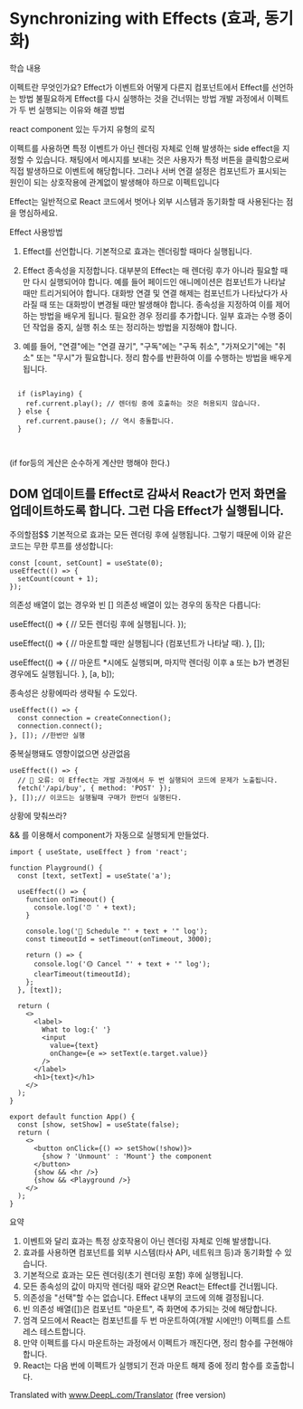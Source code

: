 # Synchronizing with Effects (효과, 동기화)

학습 내용

이펙트란 무엇인가요?
Effect가 이벤트와 어떻게 다른지
컴포넌트에서 Effect를 선언하는 방법
불필요하게 Effect를 다시 실행하는 것을 건너뛰는 방법
개발 과정에서 이펙트가 두 번 실행되는 이유와 해결 방법


react component 있는 두가지 유형의 로직

이펙트를 사용하면 특정 이벤트가 아닌 렌더링 자체로 인해 발생하는 side effect을 지정할 수 있습니다. 
채팅에서 메시지를 보내는 것은 사용자가 특정 버튼을 클릭함으로써 직접 발생하므로 이벤트에 해당합니다.
그러나 서버 연결 설정은 컴포넌트가 표시되는 원인이 되는 상호작용에 관계없이 발생해야 하므로 이펙트입니다

Effect는 일반적으로 React 코드에서 벗어나 외부 시스템과 동기화할 때 사용된다는 점을 명심하세요. 


Effect 사용방법
1. Effect를 선언합니다. 기본적으로 효과는 렌더링할 때마다 실행됩니다.

2. Effect 종속성을 지정합니다. 대부분의 Effect는 매 렌더링 후가 아니라 필요할 때만 다시 실행되어야 합니다.
예를 들어 페이드인 애니메이션은 컴포넌트가 나타날 때만 트리거되어야 합니다. 대화방 연결 및 연결 해제는 컴포넌트가 나타났다가 사라질 때 또는 대화방이 변경될 때만 발생해야 합니다.
종속성을 지정하여 이를 제어하는 방법을 배우게 됩니다.
필요한 경우 정리를 추가합니다. 일부 효과는 수행 중이던 작업을 중지, 실행 취소 또는 정리하는 방법을 지정해야 합니다.

3. 예를 들어, "연결"에는 "연결 끊기", "구독"에는 "구독 취소", "가져오기"에는 "취소" 또는 "무시"가 필요합니다. 
정리 함수를 반환하여 이를 수행하는 방법을 배우게 됩니다.


```

  if (isPlaying) {
    ref.current.play(); // 렌더링 중에 호출하는 것은 허용되지 않습니다.
  } else {
    ref.current.pause(); // 역시 충돌합니다.
  }
  
  
```

(if for등의 게산은 순수하게 계산만 행해야 한다.)

## DOM 업데이트를 Effect로 감싸서 React가 먼저 화면을 업데이트하도록 합니다. 그런 다음 Effect가 실행됩니다.

주의할점$$
기본적으로 효과는 모든 렌더링 후에 실행됩니다. 그렇기 때문에 이와 같은 코드는 무한 루프를 생성합니다:
```
const [count, setCount] = useState(0);
useEffect(() => {
  setCount(count + 1);
});
```

의존성 배열이 없는 경우와 빈 [] 의존성 배열이 있는 경우의 동작은 다릅니다:

useEffect(() => {
  // 모든 렌더링 후에 실행됩니다.
});

useEffect(() => {
  // 마운트할 때만 실행됩니다 (컴포넌트가 나타날 때).
}, []);

useEffect(() => {
  // 마운트 *시에도 실행되며, 마지막 렌더링 이후 a 또는 b가 변경된 경우에도 실행됩니다.
}, [a, b]);

종속성은 상황에따라 생략될 수 도있다.
```
useEffect(() => {
  const connection = createConnection();
  connection.connect();
}, []); //한번만 실행 
```

중복실행돼도 영향이없으면 상관없음

```
useEffect(() => {
  // 🔴 오류: 이 Effect는 개발 과정에서 두 번 실행되어 코드에 문제가 노출됩니다.
  fetch('/api/buy', { method: 'POST' });
}, []);// 이코드는 실행될때 구매가 한번더 실행된다.
```
상황에 맞춰쓰라?

&& 를 이용해서 component가 자동으로 실행되게 만들었다.
```
import { useState, useEffect } from 'react';

function Playground() {
  const [text, setText] = useState('a');

  useEffect(() => {
    function onTimeout() {
      console.log('⏰ ' + text);
    }

    console.log('🔵 Schedule "' + text + '" log');
    const timeoutId = setTimeout(onTimeout, 3000);

    return () => {
      console.log('🟡 Cancel "' + text + '" log');
      clearTimeout(timeoutId);
    };
  }, [text]);

  return (
    <>
      <label>
        What to log:{' '}
        <input
          value={text}
          onChange={e => setText(e.target.value)}
        />
      </label>
      <h1>{text}</h1>
    </>
  );
}

export default function App() {
  const [show, setShow] = useState(false);
  return (
    <>
      <button onClick={() => setShow(!show)}>
        {show ? 'Unmount' : 'Mount'} the component
      </button>
      {show && <hr />}
      {show && <Playground />}
    </>
  );
}
```
요약
1. 이벤트와 달리 효과는 특정 상호작용이 아닌 렌더링 자체로 인해 발생합니다.
2. 효과를 사용하면 컴포넌트를 외부 시스템(타사 API, 네트워크 등)과 동기화할 수 있습니다.
3. 기본적으로 효과는 모든 렌더링(초기 렌더링 포함) 후에 실행됩니다.
4. 모든 종속성의 값이 마지막 렌더링 때와 같으면 React는 Effect를 건너뜁니다.
5. 의존성을 "선택"할 수는 없습니다. Effect 내부의 코드에 의해 결정됩니다.
6. 빈 의존성 배열([])은 컴포넌트 "마운트", 즉 화면에 추가되는 것에 해당합니다.
7. 엄격 모드에서 React는 컴포넌트를 두 번 마운트하여(개발 시에만!) 이펙트를 스트레스 테스트합니다.
8. 만약 이펙트를 다시 마운트하는 과정에서 이펙트가 깨진다면, 정리 함수를 구현해야 합니다.
9. React는 다음 번에 이펙트가 실행되기 전과 마운트 해제 중에 정리 함수를 호출합니다.

Translated with www.DeepL.com/Translator (free version)
